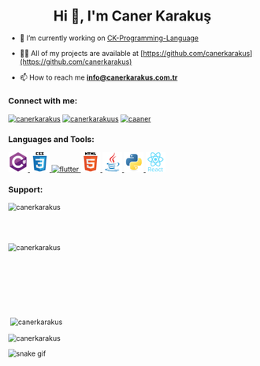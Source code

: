 <h1 align="center">Hi 👋, I'm Caner Karakuş</h1>

- 🔭 I’m currently working on [CK-Programming-Language](https://github.com/CanerKarakus/ck-programming-language-ide)

- 👨‍💻 All of my projects are available at [https://github.com/canerkarakus](https://github.com/canerkarakus)

- 📫 How to reach me **info@canerkarakus.com.tr**

<h3 align="left">Connect with me:</h3>
<p align="left">
<a href="https://linkedin.com/in/canerkarakus" target="blank"><img align="center" src="https://raw.githubusercontent.com/rahuldkjain/github-profile-readme-generator/master/src/images/icons/Social/linked-in-alt.svg" alt="canerkarakus" height="30" width="40" /></a>
<a href="https://instagram.com/canerkarakuus" target="blank"><img align="center" src="https://raw.githubusercontent.com/rahuldkjain/github-profile-readme-generator/master/src/images/icons/Social/instagram.svg" alt="canerkarakuus" height="30" width="40" /></a>
<a href="https://discord.gg/caaner" target="blank"><img align="center" src="https://raw.githubusercontent.com/rahuldkjain/github-profile-readme-generator/master/src/images/icons/Social/discord.svg" alt="caaner" height="30" width="40" /></a>
</p>

<h3 align="left">Languages and Tools:</h3>
<p align="left"> <a href="https://www.w3schools.com/cs/" target="_blank" rel="noreferrer"> <img src="https://raw.githubusercontent.com/devicons/devicon/master/icons/csharp/csharp-original.svg" alt="csharp" width="40" height="40"/> </a> <a href="https://www.w3schools.com/css/" target="_blank" rel="noreferrer"> <img src="https://raw.githubusercontent.com/devicons/devicon/master/icons/css3/css3-original-wordmark.svg" alt="css3" width="40" height="40"/> </a> <a href="https://flutter.dev" target="_blank" rel="noreferrer"> <img src="https://www.vectorlogo.zone/logos/flutterio/flutterio-icon.svg" alt="flutter" width="40" height="40"/> </a> <a href="https://www.w3.org/html/" target="_blank" rel="noreferrer"> <img src="https://raw.githubusercontent.com/devicons/devicon/master/icons/html5/html5-original-wordmark.svg" alt="html5" width="40" height="40"/> </a> <a href="https://www.java.com" target="_blank" rel="noreferrer"> <img src="https://raw.githubusercontent.com/devicons/devicon/master/icons/java/java-original.svg" alt="java" width="40" height="40"/> </a> <a href="https://www.python.org" target="_blank" rel="noreferrer"> <img src="https://raw.githubusercontent.com/devicons/devicon/master/icons/python/python-original.svg" alt="python" width="40" height="40"/> </a> <a href="https://reactjs.org/" target="_blank" rel="noreferrer"> <img src="https://raw.githubusercontent.com/devicons/devicon/master/icons/react/react-original-wordmark.svg" alt="react" width="40" height="40"/> </a> </p>

<h3 align="left">Support:</h3>
<p><a href="https://www.buymeacoffee.com/canerkarakus"> <img align="left" src="https://cdn.buymeacoffee.com/buttons/v2/default-yellow.png" height="50" width="210" alt="canerkarakus" /></a></p><br><br>
<br><br>
<p><img align="left" src="https://github-readme-stats.vercel.app/api/top-langs?username=canerkarakus&show_icons=true&locale=en&layout=compact" alt="canerkarakus" /></p>
<br><br>
<br><br>
<br><br>
<br><br>
<p>&nbsp;<img align="center" src="https://github-readme-stats.vercel.app/api?username=canerkarakus&show_icons=true&locale=en" alt="canerkarakus" /></p>

<p><img align="center" src="https://github-readme-streak-stats.herokuapp.com/?user=canerkarakus&" alt="canerkarakus" /></p>

![snake gif](https://github.com/CanerKarakus/CanerKarakus/blob/output/github-contribution-grid-snake.gif)
